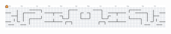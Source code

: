 <picture>
  <source media="(prefers-color-scheme: dark)" srcset="https://raw.githubusercontent.com/NicolasS4/NicolasS4/output/pacman-contribution-graph-dark.svg">
  <source media="(prefers-color-scheme: light)" srcset="https://raw.githubusercontent.com/NicolasS4/NicolasS4/output/pacman-contribution-graph.svg">
  <img alt="pacman contribution graph" src="https://raw.githubusercontent.com/NicolasS4/NicolasS4/output/pacman-contribution-graph.svg">
</picture>

###
